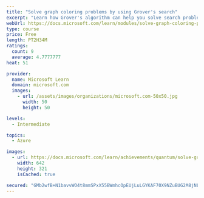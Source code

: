 ```yaml
---
title: "Solve graph coloring problems by using Grover's search"
excerpt: "Learn how Grover's algorithm can help you solve search problems such as graph coloring problems."
webUrl: https://docs.microsoft.com/learn/modules/solve-graph-coloring-problems-grovers-search/
type: course
price: Free
length: PT2H34M
ratings:
  count: 9
  average: 4.7777777
heat: 51

provider:
  name: Microsoft Learn
  domain: microsoft.com
  images:
    - url: /assets/images/organizations/microsoft.com-50x50.jpg
      width: 50
      height: 50

levels:
  - Intermediate

topics:
  - Azure

images:
  - url: https://docs.microsoft.com/learn/achievements/quantum/solve-graph-coloring-problems-grovers-search-social.png
    width: 642
    height: 321
    isCached: true

secured: "GMb2wfB+N1bavvWO4t8mmSPxX55BWmhcOpEUjLuLGYKAF70X9NZuBUG2M8jNL9DG7s0rDFVj5GMYg8mAhUVOhhp17QcmcLBkioid8aK+OeYdzBN+0r+el3Kc7xVUc3HwSinZJCnEz2D12AnEDaZMqUUlRS4OMKPGLGyTkaVpe8pUAShL3A8yo0zzEcOCqJA94HhZUKnPaFqJ2Y3i724M6vidopHKSnUfsVSzUXJx6cRZPWWVXyvuwiifp946CLosKdVHzIz4aHkMxXyYUqVsV5Xz+urr9XpIkMRRKhlk7yOX7EvVjsICFjGX25uYkVWQx7h88IVMvZc4VHr6awnf3/VQZZasTquRDH+zxlZqm52hF/ZbRIbTGveQmXyPU6XxCCv4LbygtyJ8UBT0mLq/z7eNhh2FkyDZhlX5LR+Zq2M=;B//0qa3+0Emo0ITY1tCtAg=="
---
```


